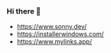 ### Hi there 👋

- https://www.sonny.dev/
- https://installerwindows.com/
- https://www.mylinks.app/
